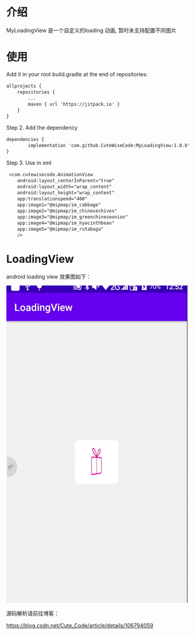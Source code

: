 
# 介绍
 MyLoadingView 是一个自定义的loading 动画, 暂时未支持配置不同图片
 
# 使用
 Add it in your root build.gradle at the end of repositories:

	allprojects {
		repositories {
			...
			maven { url 'https://jitpack.io' }
		}
	}
Step 2. Add the dependency

	dependencies {
	        implementation 'com.github.CuteWiseCode:MyLoadingView:1.0.0'
	}
  
Step 3. Use in xml
 
 
     <com.cutewisecode.AnimationView
        android:layout_centerInParent="true"
        android:layout_width="wrap_content"
        android:layout_height="wrap_content"
        app:translationspeed="400"
        app:image1="@mipmap/im_cabbage"
        app:image2="@mipmap/im_chinesechives"
        app:image3="@mipmap/im_greenchineseonion"
        app:image4="@mipmap/im_hyacinthbean"
        app:image5="@mipmap/im_rutabaga"
        />
  
    

    
# LoadingView
android loading view
效果图如下：

![image](https://github.com/CuteWiseCode/MyLoadingView/blob/master/image/show.gif)

源码解析请前往博客：

https://blog.csdn.net/Cute_Code/article/details/106794059
